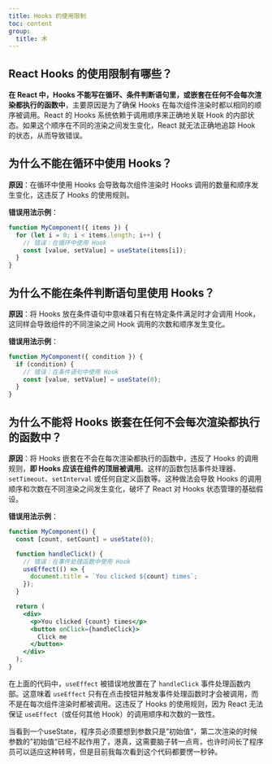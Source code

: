 ```yaml
---
title: Hooks 的使用限制
toc: content
group:
  title: 术
---
```


## React Hooks 的使用限制有哪些？

**在 React 中，Hooks 不能写在循环、条件判断语句里，或嵌套在任何不会每次渲染都执行的函数中**，主要原因是为了确保 Hooks 在每次组件渲染时都以相同的顺序被调用。React 的 Hooks 系统依赖于调用顺序来正确地关联 Hook 的内部状态。如果这个顺序在不同的渲染之间发生变化，React 就无法正确地追踪 Hook 的状态，从而导致错误。

## 为什么不能在循环中使用 Hooks？

**原因**：在循环中使用 Hooks 会导致每次组件渲染时 Hooks 调用的数量和顺序发生变化，这违反了 Hooks 的使用规则。

**错误用法示例**：

```jsx | pure
function MyComponent({ items }) {
  for (let i = 0; i < items.length; i++) {
    // 错误：在循环中使用 Hook
    const [value, setValue] = useState(items[i]);
  }
}
```

## 为什么不能在条件判断语句里使用 Hooks？

**原因**：将 Hooks 放在条件语句中意味着只有在特定条件满足时才会调用 Hook，这同样会导致组件的不同渲染之间 Hook 调用的次数和顺序发生变化。

**错误用法示例**：

```jsx | pure
function MyComponent({ condition }) {
  if (condition) {
    // 错误：在条件语句中使用 Hook
    const [value, setValue] = useState(0);
  }
}
```

## 为什么不能将 Hooks 嵌套在任何不会每次渲染都执行的函数中？

**原因**：将 Hooks 嵌套在不会在每次渲染都执行的函数中，违反了 Hooks 的调用规则，**即 Hooks 应该在组件的顶层被调用**。这样的函数包括事件处理器、`setTimeout`、`setInterval` 或任何自定义函数等。这种做法会导致 Hooks 的调用顺序和次数在不同渲染之间发生变化，破坏了 React 对 Hooks 状态管理的基础假设。

**错误用法示例**：

```jsx | pure
function MyComponent() {
  const [count, setCount] = useState(0);

  function handleClick() {
    // 错误：在事件处理函数中使用 Hook
    useEffect(() => {
      document.title = `You clicked ${count} times`;
    });
  }

  return (
    <div>
      <p>You clicked {count} times</p>
      <button onClick={handleClick}>
        Click me
      </button>
    </div>
  );
}
```

在上面的代码中，`useEffect` 被错误地放置在了 `handleClick` 事件处理函数内部。这意味着 `useEffect` 只有在点击按钮并触发事件处理函数时才会被调用，而不是在每次组件渲染时都被调用。这违反了 Hooks 的使用规则，因为 React 无法保证 `useEffect`（或任何其他 Hook）的调用顺序和次数的一致性。


当看到一个useState，程序员必须要想到参数只是”初始值“，第二次渲染的时候参数的”初始值“已经不起作用了，港真，这需要脑子转一点弯，也许时间长了程序员可以适应这种转弯，但是目前我每次看到这个代码都要愣一秒钟。

